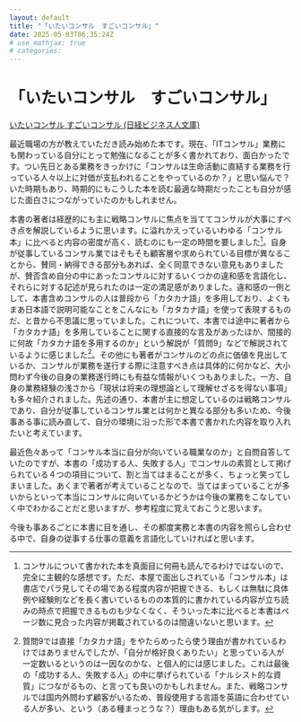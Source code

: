 ```yaml
---
layout: default
title: "「いたいコンサル　すごいコンサル」"
date: 2025-05-03T06:35:24Z
# use_mathjax: true
# categories:
---
```


# 「いたいコンサル　すごいコンサル」

[いたいコンサル すごいコンサル (日経ビジネス人文庫)](https://bookplus.nikkei.com/atcl/catalog/24/05/02/01380/)

最近職場の方が教えていただき読み始めた本です。現在、「ITコンサル」業務にも関わっている自分にとって勉強になることが多く書かれており、面白かったです。つい先日とある業務をきっかけに「コンサルは生命活動に直結する業務を行っている人々以上に対価が支払われることをやっているのか？」と思い悩んで？いた時期もあり、時期的にもこうした本を読む最適な時期だったことも自分が感じた面白さにつながっていたのかもしれません。

本書の著者は経歴的にも主に戦略コンサルに焦点を当ててコンサルが大事にすべき点を解説しているように思います。に溢れかえっているいわゆる「コンサル本」に比べると内容の密度が高く、読むのにも一定の時間を要しました[^2]。自身が従事しているコンサル業ではそもそも顧客層や求められている目標が異なることから、賛同・納得できる部分もあれば、全く同意できない意見もありましたが、賛否含め自分の中にあったコンサルに対するいくつかの違和感を言語化し、それらに対する記述が見られたのは一定の満足感がありました。違和感の一例として、本書含めコンサルの人は普段から「カタカナ語」を多用しており、よくもまあ日本語で説明可能なことをこんなにも「カタカナ語」を使って表現するものだ、と昔から不思議に思っていました。これについて、本書では途中に著者から「カタカナ語」を多用していることに関する直接的な言及があったほか、間接的に何故「カタカナ語を多用するのか」という解説が「質問9」などで解説されているように感じました[^1]。その他にも著者がコンサルのどの点に価値を見出しているか、コンサルが業務を遂行する際に注意すべき点は具体的に何かなど、大小問わず今後の自身の業務遂行時にも有益な情報がいくつもありました。一方、自身の業務経験の浅さから「現状は将来の理想論として理解せざるを得ない事項」も多々紹介されました。先述の通り、本書が主に想定しているのは戦略コンサルであり、自分が従事しているコンサル業とは何かと異なる部分も多いため、今後事ある事に読み直して、自分の環境に沿った形で本書で書かれた内容を取り入れたいと考えています。

最近色々あって「コンサル本当に自分が向いている職業なのか」と自問自答していたのですが、本書の「成功する人、失敗する人」でコンサルの素質として掲げられている４つの項目について、割と当てはまることが多く、ちょっと笑ってしまいました。あくまで著者が考えていることなので、当てはまっていることが多いからといって本当にコンサルに向いているかどうかは今後の業務をこなしていく中でわかることだと思いますが、参考程度に覚えておこうと思います。

今後も事あるごとに本書に目を通し、その都度実務と本書の内容を照らし合わせる中で、自身の従事する仕事の意義を言語化していければと思います。


[^1]: 質問9では直接「カタカナ語」をやたらめったら使う理由が書かれているわけではありませんでしたが、「自分が格好良くありたい」と思っている人が一定数いるというのは一因なのかな、と個人的には感じました。これは最後の「成功する人、失敗する人」の中に挙げられている「ナルシスト的な資質」につながるもの、と言っても良いのかもしれません。また、戦略コンサルでは国内外問わず顧客がいるため、普段使用する言語を英語に合わせている人が多い、という（ある種まっとうな？）理由もある気がします。
[^2]: コンサルについて書かれた本を真面目に何冊も読んでるわけではないので、完全に主観的な感想です。ただ、本屋で面出しされている「コンサル本」は書店でパラ見してその場である程度内容が把握できる、もしくは無駄に具体例や経験則などを長く書いているものの本質的に書かれている内容が立ち読みの時点で把握できるものも少なくなく、そういった本に比べると本書はページ数に見合った内容が掲載されているのは間違いないと思います。